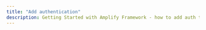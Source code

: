 ```yaml
---
title: "Add authentication"
description: Getting Started with Amplify Framework - how to add auth to your app
---
```


<inline-fragment integration="react" src="~/start/getting-started/fragments/react/auth.md"></inline-fragment> <inline-fragment integration="react-native" src="~/start/getting-started/fragments/reactnative/auth.md"></inline-fragment> <inline-fragment integration="angular" src="~/start/getting-started/fragments/angular/auth.md"></inline-fragment> <inline-fragment integration="vue" src="~/start/getting-started/fragments/vue/auth.md"></inline-fragment>

